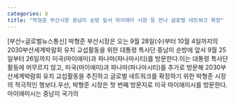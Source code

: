 ```yaml
---
categories: b
title: "박형준 부산시장 중남미 순방 앞서 마이애미 시장 등 만나 글로벌 네트워크 확장"
---
```

[부산=글로벌뉴스통신] 박형준 부산시장은 오는 9월 28일(수)부터 10월 4일까지의 2030부산세계박람회 유치 교섭활동을 위한 대통령 특사단 중남미 순방에 앞서 9월 25일부터 26일까지 미국(마이애미)과 파나마(파나마시티)를 방문한다.이는 대통령 특사단 활동에 머무르지 않고, 미국(마이애미)과 파나마(파나마시티)를 추가로 방문해 2030부산세계박람회 유치 교섭활동을 추진하고 글로벌 네트워크를 확장하기 위한 박형준 시장의 적극적인 행보다.우선, 박형준 시장은 첫 번째 방문지로 미국 마이애미시를 방문한다. 마이애미시는 중남미 국가의